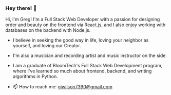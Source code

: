### Hey there! 👋

Hi, I'm Greg!  I'm a Full Stack Web Developer with a passion for designing order and beauty on the frontend via React.js, and I also enjoy working with databases on the backend with Node.js.  

- I believe in seeking the good way in life, loving your neighbor as yourself, and loving our Creator.
- I'm also a musician and recording artist and music instructor on the side
- I am a graduate of BloomTech's Full Stack Web Development program, where I've learned so much about frontend, backend, and writing algorithms in Python.

- 📫 How to reach me: gjwilson7390@gmail.com
<!--
**gregory-j-wilson/gregory-j-wilson** is a ✨ _special_ ✨ repository because its `README.md` (this file) appears on your GitHub profile.

Here are some ideas to get you started:

- 🔭 I’m currently working on ...
- 🌱 I’m currently learning ...
- 👯 I’m looking to collaborate on ...
- 🤔 I’m looking for help with ...
- 💬 Ask me about ...

- 😄 Pronouns: ...
- ⚡ Fun fact: ...
-->
